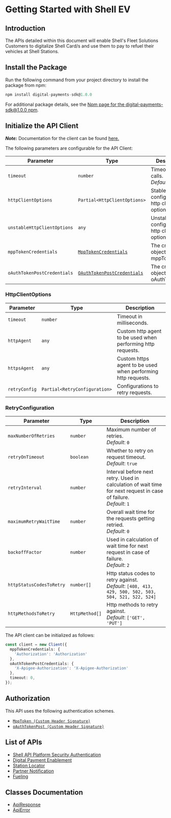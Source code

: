 
# Getting Started with Shell EV

## Introduction

The APIs detailed within this document will enable Shell's Fleet Solutions Customers to digitalize Shell Card/s and use them to pay to refuel their vehicles at Shell Stations.

## Install the Package

Run the following command from your project directory to install the package from npm:

```ts
npm install digital-payments-sdk@1.0.0
```

For additional package details, see the [Npm page for the digital-payments-sdk@1.0.0 npm](https://www.npmjs.com/package/digital-payments-sdk/v/1.0.0).

## Initialize the API Client

**_Note:_** Documentation for the client can be found [here.](https://www.github.com/sdks-io/digital-payments-js-sdk/tree/1.0.0/doc/client.md)

The following parameters are configurable for the API Client:

| Parameter | Type | Description |
|  --- | --- | --- |
| `timeout` | `number` | Timeout for API calls.<br>*Default*: `0` |
| `httpClientOptions` | `Partial<HttpClientOptions>` | Stable configurable http client options. |
| `unstableHttpClientOptions` | `any` | Unstable configurable http client options. |
| `mppTokenCredentials` | [`MppTokenCredentials`](https://www.github.com/sdks-io/digital-payments-js-sdk/tree/1.0.0/doc/$a/https://www.github.com/sdks-io/digital-payments-js-sdk/tree/1.0.0/custom-header-signature.md) | The credential object for mppToken |
| `oAuthTokenPostCredentials` | [`OAuthTokenPostCredentials`](https://www.github.com/sdks-io/digital-payments-js-sdk/tree/1.0.0/doc/$a/https://www.github.com/sdks-io/digital-payments-js-sdk/tree/1.0.0/custom-header-signature-1.md) | The credential object for oAuthTokenPost |

### HttpClientOptions

| Parameter | Type | Description |
|  --- | --- | --- |
| `timeout` | `number` | Timeout in milliseconds. |
| `httpAgent` | `any` | Custom http agent to be used when performing http requests. |
| `httpsAgent` | `any` | Custom https agent to be used when performing http requests. |
| `retryConfig` | `Partial<RetryConfiguration>` | Configurations to retry requests. |

### RetryConfiguration

| Parameter | Type | Description |
|  --- | --- | --- |
| `maxNumberOfRetries` | `number` | Maximum number of retries. <br> *Default*: `0` |
| `retryOnTimeout` | `boolean` | Whether to retry on request timeout. <br> *Default*: `true` |
| `retryInterval` | `number` | Interval before next retry. Used in calculation of wait time for next request in case of failure. <br> *Default*: `1` |
| `maximumRetryWaitTime` | `number` | Overall wait time for the requests getting retried. <br> *Default*: `0` |
| `backoffFactor` | `number` | Used in calculation of wait time for next request in case of failure. <br> *Default*: `2` |
| `httpStatusCodesToRetry` | `number[]` | Http status codes to retry against. <br> *Default*: `[408, 413, 429, 500, 502, 503, 504, 521, 522, 524]` |
| `httpMethodsToRetry` | `HttpMethod[]` | Http methods to retry against. <br> *Default*: `['GET', 'PUT']` |

The API client can be initialized as follows:

```ts
const client = new Client({
  mppTokenCredentials: {
    'Authorization': 'Authorization'
  },
  oAuthTokenPostCredentials: {
    'X-Apigee-Authorization': 'X-Apigee-Authorization'
  },
  timeout: 0,
});
```

## Authorization

This API uses the following authentication schemes.

* [`MppToken (Custom Header Signature)`](https://www.github.com/sdks-io/digital-payments-js-sdk/tree/1.0.0/doc/$a/https://www.github.com/sdks-io/digital-payments-js-sdk/tree/1.0.0/custom-header-signature.md)
* [`oAuthTokenPost (Custom Header Signature)`](https://www.github.com/sdks-io/digital-payments-js-sdk/tree/1.0.0/doc/$a/https://www.github.com/sdks-io/digital-payments-js-sdk/tree/1.0.0/custom-header-signature-1.md)

## List of APIs

* [Shell API Platform Security Authentication](https://www.github.com/sdks-io/digital-payments-js-sdk/tree/1.0.0/doc/controllers/shell-api-platform-security-authentication.md)
* [Digital Payment Enablement](https://www.github.com/sdks-io/digital-payments-js-sdk/tree/1.0.0/doc/controllers/digital-payment-enablement.md)
* [Station Locator](https://www.github.com/sdks-io/digital-payments-js-sdk/tree/1.0.0/doc/controllers/station-locator.md)
* [Partner Notification](https://www.github.com/sdks-io/digital-payments-js-sdk/tree/1.0.0/doc/controllers/partner-notification.md)
* [Fueling](https://www.github.com/sdks-io/digital-payments-js-sdk/tree/1.0.0/doc/controllers/fueling.md)

## Classes Documentation

* [ApiResponse](https://www.github.com/sdks-io/digital-payments-js-sdk/tree/1.0.0/doc/api-response.md)
* [ApiError](https://www.github.com/sdks-io/digital-payments-js-sdk/tree/1.0.0/doc/api-error.md)

